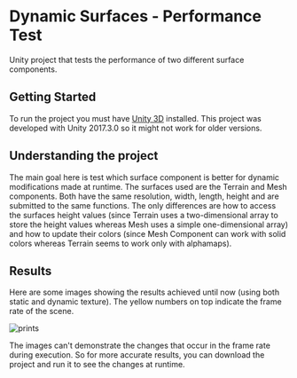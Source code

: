 # Dynamic Surfaces - Performance Test
Unity project that tests the performance of two different surface components.

## Getting Started
To run the project you must have [Unity 3D](https://unity3d.com/) installed. This project was developed with Unity 2017.3.0 so it might not work for older versions.

## Understanding the project
The main goal here is test which surface component is better for dynamic modifications made at runtime. The surfaces used are the Terrain and Mesh components. Both have the same resolution, width, length, height and are submitted to the same functions. The only differences are how to access the surfaces height values (since Terrain uses a two-dimensional array to store the height values whereas Mesh uses a simple one-dimensional array) and how to update their colors (since Mesh Component can work with solid colors whereas Terrain seems to work only with alphamaps).

## Results
Here are some images showing the results achieved until now (using both static and dynamic texture). The yellow numbers on top indicate the frame rate of the scene. 

![prints](https://user-images.githubusercontent.com/23726229/35636641-f754a544-0698-11e8-9fae-e51cb311062f.jpg)

The images can't demonstrate the changes that occur in the frame rate during execution. So for more accurate results, you can download the project and run it to see the changes at runtime.
